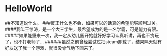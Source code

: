 # HelloWorld
##不知道说什么。
###反正什么也不会，如果可以的话真的希望能够顺利过关。
####我叫王惊涛，是一个大三学生，最希望成为的是一名学霸，可是能力有限。
#####如果能重来一次，我一定从幼儿园开始就好好学习认真听讲，再也不贪玩了，也不打老师了...
######虽然之前曾经尝试过把steam卸载了，结果隔天就有好友送了我一个游戏，就很没骨气地下回来了。


